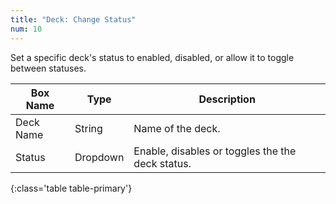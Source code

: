 ```yaml
---
title: "Deck: Change Status"
num: 10
---
```


Set a specific deck's status to enabled, disabled, or allow it to toggle between statuses.

| Box Name | Type | Description | 
|-------|--------|--------
|Deck Name|String|Name of the deck.
|Status|Dropdown|Enable, disables or toggles the the deck status.
{:class='table table-primary'}
